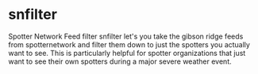 # snfilter
Spotter Network Feed filter
snfilter let's you take the gibson ridge feeds from spotternetwork and
filter them down to just the spotters you actually want to see.  This is
particularly helpful for spotter organizations that just want to see their
own spotters during a major severe weather event.
